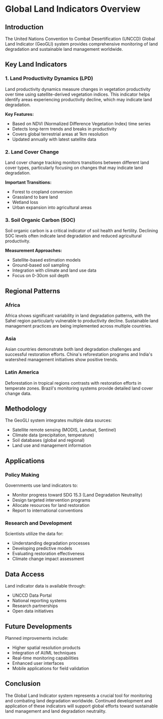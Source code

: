# Global Land Indicators Overview

## Introduction

The United Nations Convention to Combat Desertification (UNCCD) Global Land Indicator (GeoGLI) system provides comprehensive monitoring of land degradation and sustainable land management worldwide.

## Key Land Indicators

### 1. Land Productivity Dynamics (LPD)

Land productivity dynamics measure changes in vegetation productivity over time using satellite-derived vegetation indices. This indicator helps identify areas experiencing productivity decline, which may indicate land degradation.

**Key Features:**
- Based on NDVI (Normalized Difference Vegetation Index) time series
- Detects long-term trends and breaks in productivity
- Covers global terrestrial areas at 1km resolution
- Updated annually with latest satellite data

### 2. Land Cover Change

Land cover change tracking monitors transitions between different land cover types, particularly focusing on changes that may indicate land degradation.

**Important Transitions:**
- Forest to cropland conversion
- Grassland to bare land
- Wetland loss
- Urban expansion into agricultural areas

### 3. Soil Organic Carbon (SOC)

Soil organic carbon is a critical indicator of soil health and fertility. Declining SOC levels often indicate land degradation and reduced agricultural productivity.

**Measurement Approaches:**
- Satellite-based estimation models
- Ground-based soil sampling
- Integration with climate and land use data
- Focus on 0-30cm soil depth

## Regional Patterns

### Africa
Africa shows significant variability in land degradation patterns, with the Sahel region particularly vulnerable to productivity decline. Sustainable land management practices are being implemented across multiple countries.

### Asia
Asian countries demonstrate both land degradation challenges and successful restoration efforts. China's reforestation programs and India's watershed management initiatives show positive trends.

### Latin America
Deforestation in tropical regions contrasts with restoration efforts in temperate zones. Brazil's monitoring systems provide detailed land cover change data.

## Methodology

The GeoGLI system integrates multiple data sources:
- Satellite remote sensing (MODIS, Landsat, Sentinel)
- Climate data (precipitation, temperature)
- Soil databases (global and regional)
- Land use and management information

## Applications

### Policy Making
Governments use land indicators to:
- Monitor progress toward SDG 15.3 (Land Degradation Neutrality)
- Design targeted intervention programs
- Allocate resources for land restoration
- Report to international conventions

### Research and Development
Scientists utilize the data for:
- Understanding degradation processes
- Developing predictive models
- Evaluating restoration effectiveness
- Climate change impact assessment

## Data Access

Land indicator data is available through:
- UNCCD Data Portal
- National reporting systems
- Research partnerships
- Open data initiatives

## Future Developments

Planned improvements include:
- Higher spatial resolution products
- Integration of AI/ML techniques
- Real-time monitoring capabilities
- Enhanced user interfaces
- Mobile applications for field validation

## Conclusion

The Global Land Indicator system represents a crucial tool for monitoring and combating land degradation worldwide. Continued development and application of these indicators will support global efforts toward sustainable land management and land degradation neutrality.

